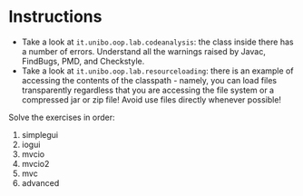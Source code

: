 # Instructions

* Take a look at `it.unibo.oop.lab.codeanalysis`: the class inside there has a number of errors. Understand all the warnings raised by Javac, FindBugs, PMD, and Checkstyle.
* Take a look at `it.unibo.oop.lab.resourceloading`: there is an example of accessing the contents of the classpath - namely, you can load files transparently regardless that you are accessing the file system or a compressed jar or zip file! Avoid use files directly whenever possible!

Solve the exercises in order:

1. simplegui
2. iogui
3. mvcio
4. mvcio2
5. mvc
6. advanced